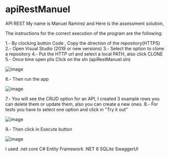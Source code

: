 # apiRestManuel
API REST
My name is Manuel Ramirez and Here is the assessment solution,

The instructions for the correct execution of the program are the following:

1.- By clocking button Code , Copy the direction of the repository(HTTPS)
2.- Open Visual Studio (2019 or new versions)
3.- Select the option to clone a repository
4.- Put the HTTP url and select a local PATH, also click CLONE
5.- Once time open plis Click on the sln (apiRestManuel.sln)



![image](https://user-images.githubusercontent.com/98625483/151652338-510ae7e3-c4e7-4c7c-a034-e495e699e324.png)

6.- Then run the app



![image](https://user-images.githubusercontent.com/98625483/151652379-201cb3e3-3e67-461d-bdad-c84d9481ac43.png)


7.- You will see the CRUD option for an API, I created 3 example rows you can delete them or update them, also 
you can create a new ones.
8.- For tests you have to select one option and click in "Try it out"

![image](https://user-images.githubusercontent.com/98625483/151652523-7a784829-be66-4114-bc55-972d0539189f.png)


9.- Then click in Execute button

![image](https://user-images.githubusercontent.com/98625483/151652530-62a912ed-da17-43a0-8754-76fee0dc40b6.png)





I used .net core
C#
Entity Framework
.NET 6
SQLite
SwaggerUI
